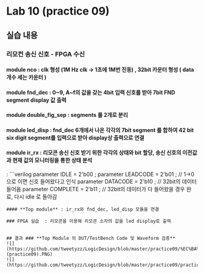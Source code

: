 # Lab 10 (practice 09)

## 실습 내용

### **리모컨 송신 신호 - FPGA 수신**

#### **module nco** : clk 형성 (1M Hz clk -> 1초에 1M번 진동) , 32bit 카운터 형성 ( data 개수 세는 카운터 )

#### **module fnd_dec** : 0~9, A~f의 값을 갖는 4bit 입력 신호를 받아 7bit FND segment display 값 출력

#### **module double_fig_sep** : segments 를 2개로 분리 

#### **module led_disp** : fnd_dec 6개에서 나온 각각의 7bit segment 를 합하여 42 bit six digit segment를 입력으로 받아 display상 출력으로 연결 

#### **module ir_rx** : 리모콘 송신 신호 받기 위한 각각의 상태와 bit 할당, 송신 신호의 이전값과 현재 값의 모니터링을 통한 상태 분석
: ```verilog 
parameter	IDLE		= 2'b00	;
parameter	LEADCODE	= 2'b01	;	// 1->0으로 이면 신호 들어왔다고 인식
parameter	DATACODE	= 2'b10	;	// 32bit의 데이터 들어옴
parameter	COMPLETE	= 2'b11	;	// 32bit의 데이터가 다 들어왔을 경우 완료, 다시 idle 로 돌아감
```
#### **Top module** : ir_rx와 fnd_dec, led_disp 모듈을 연결

### FPGA 실습  : 리모콘을 이용해 리모콘 소자의 값을 led display로 출력


## 결과 ### **Top Module 의 DUT/TestBench Code 및 Waveform 검증**
![](https://github.com/tweetyzz/LogicDesign/blob/master/practice09/%EC%BA%A1%EC%B2%98.(practice09).PNG)
![](https://github.com/tweetyzz/LogicDesign/blob/master/practice09/practice09%20%EC%82%AC%EC%A7%84.jpg)